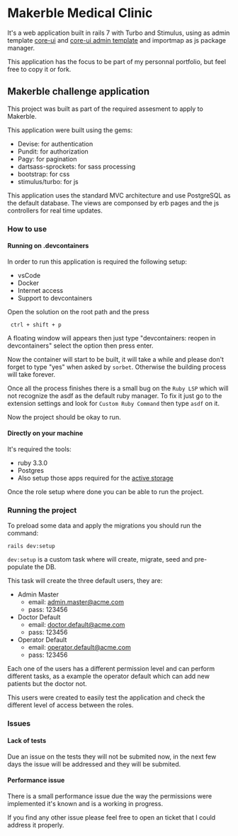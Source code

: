 # Makerble Medical Clinic

It's a web application built in rails 7 with Turbo and Stimulus, using as admin template [core-ui](https://coreui.io/bootstrap/docs/getting-started/introduction/) and [core-ui admin template](https://coreui.io/bootstrap/docs/templates/admin-dashboard/) and importmap as js package manager.

This application has the focus to be part of my personnal portfolio, but feel free to copy it or fork.

## Makerble challenge application

This project was built as part of the required assesment to apply to Makerble.

This application were built using the gems:
- Devise: for authentication
- Pundit: for authorization
- Pagy: for pagination
- dartsass-sprockets: for sass processing
- bootstrap: for css
- stimulus/turbo: for js

This application uses the standard MVC architecture and use PostgreSQL as the default database. The views are componsed by erb pages and the js controllers for real time updates. 

### How to use

#### Running on .devcontainers
In order to run this application is required the following setup:
    
- vsCode
- Docker
- Internet access
- Support to devcontainers

Open the solution on the root path and the press
    
     ctrl + shift + p 
A floating window will appears then just type "devcontainers: reopen in devcontainers" select the option then press enter.

Now the container will start to be built, it will take a while and please don't forget to type "yes" when asked by ``sorbet``. Otherwise the building process will take forever.

Once all the process finishes there is a small bug on the ```Ruby LSP``` which will not recognize the asdf as the default ruby manager. To fix it just go to the extension settings and look for ``Custom Ruby Command`` then type ``asdf`` on it.

Now the project should be okay to run.

#### Directly on your machine

It's required the tools:

- ruby 3.3.0
- Postgres
- Also setup those apps required for the [active storage](https://guides.rubyonrails.org/active_storage_overview.html)

Once the role setup where done you can be able to run the project.

### Running the project

To preload some data and apply the migrations you should run the command: 

    rails dev:setup

``dev:setup`` is a custom task where will create, migrate, seed and pre-populate the DB.


This task will create the three default users, they are:
- Admin Master
    - email: admin.master@acme.com
    - pass: 123456
- Doctor Default
    - email: doctor.default@acme.com
    - pass: 123456
- Operator Default
    - email: operator.default@acme.com
    - pass: 123456    

Each one of the users has a different permission level and can perform different tasks, as a example the operator default which can add new patients but the doctor not.

This users were created to easily test the application and check the different level of access between the roles.


### Issues
 
 #### Lack of tests
 Due an issue on the tests they will not be submited now, in the next few days the issue will be addressed and they will be submited.

 #### Performance issue
 There is a small performance issue due the way the permissions were implemented it's known and is a working in progress.

If you find any other issue please feel free to open an ticket that I could address it properly.

